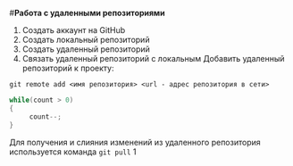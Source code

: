 #**Работа с удаленными репозиториями**
1. Создать аккаунт на GitHub
2. Создать локальный репозиторий
3. Создать удаленный репозиторий
4. Связать удаленный репозиторий с локальным
Добавить удаленный репозиторий к проекту:
```
git remote add <имя репозитория> <url - адрес репозитория в сети>
```
```C#
while(count > 0)
{
     count--;
}
```
Для получения и слияния изменений из удаленного репозитория используется команда `git pull` 1